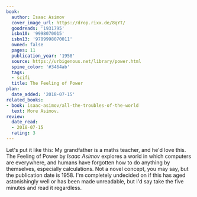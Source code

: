 ```yaml
---
book:
  author: Isaac Asimov
  cover_image_url: https://drop.rixx.de/8qYT/
  goodreads: '1931795'
  isbn10: '9998070015'
  isbn13: '9789998070011'
  owned: false
  pages: 11
  publication_year: '1958'
  source: https://urbigenous.net/library/power.html
  spine_color: '#3464ab'
  tags:
  - scifi
  title: The Feeling of Power
plan:
  date_added: '2018-07-15'
related_books:
- book: isaac-asimov/all-the-troubles-of-the-world
  text: More Asimov.
review:
  date_read:
  - 2018-07-15
  rating: 3
---
```


Let's put it like this: My grandfather is a maths teacher, and he'd love this. The Feeling of Power by *Isaac Asimov*
explores a world in which computers are everywhere, and humans have forgotten how to do anything by themselves,
especially calculations. Not a novel concept, you may say, but the publication date is 1958. I'm completely undecided on
if this has aged astonishingly well or has been made unreadable, but I'd say take the five minutes and read it
regardless.
